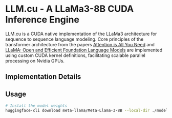 # LLM.cu - A LLaMa3-8B CUDA Inference Engine

LLM.cu is a CUDA native implementation of the LLaMa3 architecture for sequence to sequence language modeling. Core principles of the transformer architecture from the papers [Attention is All You Need](https://arxiv.org/abs/1706.03762) and [LLaMA: Open and Efficient Foundation Language Models](https://arxiv.org/abs/2302.13971) are implemented using custom CUDA kernel definitions, facilitating scalable parallel processing on Nvidia GPUs.

## Implementation Details

## Usage

```bash
# Install the model weights 
huggingface-cli download meta-llama/Meta-Llama-3-8B --local-dir ./model_weights/ --token $HF_TOKEN
```